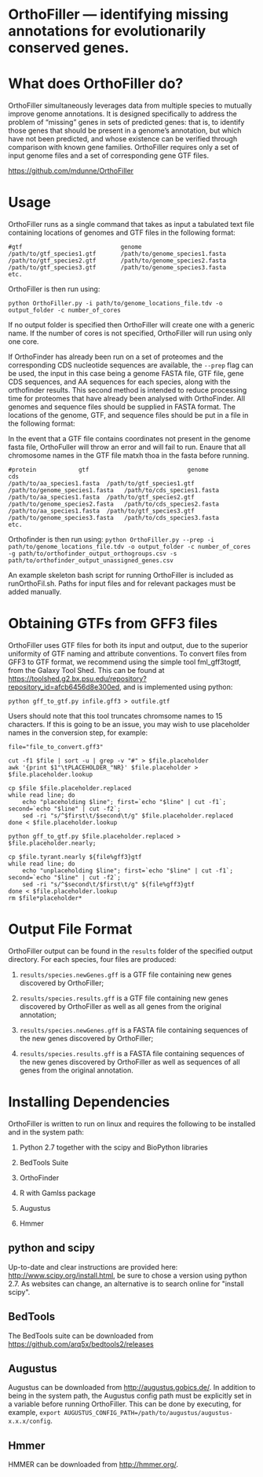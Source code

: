 # OrthoFiller — identifying missing annotations for evolutionarily conserved genes.

What does OrthoFiller do?
==========
OrthoFiller simultaneously leverages data from multiple species to mutually improve genome annotations. It is designed specifically to address the problem of “missing” genes in sets of predicted genes: that is, to identify those genes that should be present in a genome’s annotation, but which have not been predicted, and whose existence can be verified through comparison with known gene families. OrthoFiller requires only a set of input genome files and a set of corresponding gene GTF files.

https://github.com/mdunne/OrthoFiller

Usage
=====
OrthoFiller runs as a single command that takes as input a tabulated text file containing locations of genomes and GTF files in the following format:

```
#gtf                            genome
/path/to/gtf_species1.gtf       /path/to/genome_species1.fasta
/path/to/gtf_species2.gtf       /path/to/genome_species2.fasta
/path/to/gtf_species3.gtf       /path/to/genome_species3.fasta
etc.
```

OrthoFiller is then run using:

`python OrthoFiller.py -i path/to/genome_locations_file.tdv -o output_folder -c number_of_cores`

If no output folder is specified then OrthoFiller will create one with a generic name. If the number of cores is not specified, OrthoFiller will run using only one core.

If OrthoFinder has already been run on a set of proteomes and the corresponding CDS nucleotide sequences are available, the `--prep` flag can be used, the input in this case being a genome FASTA file, GTF file, gene CDS sequences, and AA sequences for each species, along with the orthofinder results. This second method is intended to reduce processing time for proteomes that have already been analysed with OrthoFinder. All genomes and sequence files should be supplied in FASTA format. The locations of the genome, GTF, and sequence files should be put in a file in the following format:

In the event that a GTF file contains coordinates not present in the genome fasta file, OrthoFuller will throw an error and will fail to run. Enaure that all chromosome names in the GTF file matxh thoa in the fasta before running.

```
#protein			gtf                            genome				cds
/path/to/aa_species1.fasta	/path/to/gtf_species1.gtf      /path/to/genome_species1.fasta	/path/to/cds_species1.fasta
/path/to/aa_species1.fasta	/path/to/gtf_species2.gtf      /path/to/genome_species2.fasta	/path/to/cds_species2.fasta
/path/to/aa_species1.fasta	/path/to/gtf_species3.gtf      /path/to/genome_species3.fasta	/path/to/cds_species3.fasta
etc.
```

Orthofinder is then run using:
`python OrthoFiller.py --prep -i path/to/genome_locations_file.tdv -o output_folder -c number_of_cores -g path/to/orthofinder_output_orthogroups.csv -s path/to/orthofinder_output_unassigned_genes.csv`

An example skeleton bash script for running OrthoFiller is included as runOrthoFil.sh. Paths for input files and for relevant packages must be added manually.

Obtaining GTFs from GFF3 files
==============================
OrthoFiller uses GTF files for both its input and output, due to the superior uniformity of GTF naming and attribute conventions. To convert files from GFF3 to GTF format, we recommend using the simple tool fml_gff3togtf, from the Galaxy Tool Shed. This can be found at https://toolshed.g2.bx.psu.edu/repository?repository_id=afcb6456d8e300ed, and is implemented using python:

```
python gff_to_gtf.py infile.gff3 > outfile.gtf
```

Users should note that this tool truncates chromsome names to 15 characters. If this is going to be an issue, you may wish to use placeholder names in the conversion step, for example:

```
file="file_to_convert.gff3"

cut -f1 $file | sort -u | grep -v "#" > $file.placeholder
awk '{print $1"\tPLACEHOLDER_"NR}' $file.placeholder > $file.placeholder.lookup

cp $file $file.placeholder.replaced
while read line; do
	echo "placeholding $line"; first=`echo "$line" | cut -f1`; second=`echo "$line" | cut -f2`;
	sed -ri "s/^$first\t/$second\t/g" $file.placeholder.replaced
done < $file.placeholder.lookup

python gff_to_gtf.py $file.placeholder.replaced > $file.placeholder.nearly;

cp $file.tyrant.nearly ${file%gff3}gtf
while read line; do
	echo "unplaceholding $line"; first=`echo "$line" | cut -f1`; second=`echo "$line" | cut -f2`;
	sed -ri "s/^$second\t/$first\t/g" ${file%gff3}gtf
done < $file.placeholder.lookup
rm $file*placeholder*
```

Output File Format
==================
OrthoFiller output can be found in the `results` folder of the specified output directory. For each species, four files are produced:

1. `results/species.newGenes.gff` is a GTF file containing new genes discovered by OrthoFiller;

2. `results/species.results.gff` is a GTF file containing new genes discovered by OrthoFiller as well as all genes from the original annotation;

3. `results/species.newGenes.gff` is a FASTA file containing sequences of the new genes discovered by OrthoFiller;

4. `results/species.results.gff` is a FASTA file containing sequences of the new genes discovered by OrthoFiller as well as sequences of all genes from the original annotation.


Installing Dependencies
=======================
OrthoFiller is written to run on linux and requires the following to be installed and in the system path:

1. Python 2.7 together with the scipy and BioPython libraries 

2. BedTools Suite

3. OrthoFinder

4. R with Gamlss package

5. Augustus

6. Hmmer

python and scipy
----------------
Up-to-date and clear instructions are provided here: http://www.scipy.org/install.html, be sure to chose a version using python 2.7. As websites can change, an alternative is to search online for "install scipy".

BedTools
------
The BedTools suite can be downloaded from https://github.com/arq5x/bedtools2/releases

Augustus
--------
Augustus can be downloaded from http://augustus.gobics.de/. In addition to being in the system path, the Augustus config path must be explicitly set in a variable before running OrthoFiller. This can be done by executing, for example, `export AUGUSTUS_CONFIG_PATH=/path/to/augustus/augustus-x.x.x/config`.

Hmmer
-----
HMMER can be downloaded from http://hmmer.org/.

